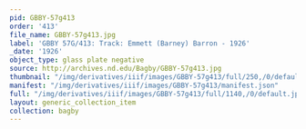 ```yaml
---
pid: GBBY-57g413
order: '413'
file_name: GBBY-57g413.jpg
label: 'GBBY 57G/413: Track: Emmett (Barney) Barron - 1926'
_date: '1926'
object_type: glass plate negative
source: http://archives.nd.edu/Bagby/GBBY-57g413.jpg
thumbnail: "/img/derivatives/iiif/images/GBBY-57g413/full/250,/0/default.jpg"
manifest: "/img/derivatives/iiif/images/GBBY-57g413/manifest.json"
full: "/img/derivatives/iiif/images/GBBY-57g413/full/1140,/0/default.jpg"
layout: generic_collection_item
collection: bagby
---
```

